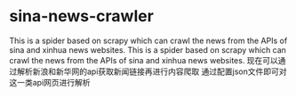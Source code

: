 # sina-news-crawler
This is a spider based on scrapy which can crawl the news from the APIs of sina and xinhua news websites.
This is a spider based on scrapy which can crawl the news from the APIs of sina and xinhua news websites.
现在可以通过解析新浪和新华网的api获取新闻链接再进行内容爬取
通过配置json文件即可对这一类api网页进行解析
